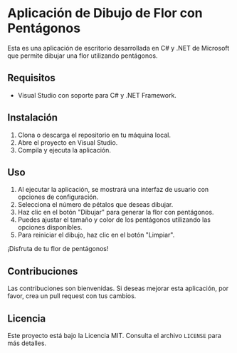 # Aplicación de Dibujo de Flor con Pentágonos

Esta es una aplicación de escritorio desarrollada en C# y .NET de Microsoft que permite dibujar una flor utilizando pentágonos.

## Requisitos

- Visual Studio con soporte para C# y .NET Framework.

## Instalación

1. Clona o descarga el repositorio en tu máquina local.
2. Abre el proyecto en Visual Studio.
3. Compila y ejecuta la aplicación.

## Uso

1. Al ejecutar la aplicación, se mostrará una interfaz de usuario con opciones de configuración.
2. Selecciona el número de pétalos que deseas dibujar.
3. Haz clic en el botón "Dibujar" para generar la flor con pentágonos.
4. Puedes ajustar el tamaño y color de los pentágonos utilizando las opciones disponibles.
5. Para reiniciar el dibujo, haz clic en el botón "Limpiar".

¡Disfruta de tu flor de pentágonos!

## Contribuciones

Las contribuciones son bienvenidas. Si deseas mejorar esta aplicación, por favor, crea un pull request con tus cambios.

## Licencia

Este proyecto está bajo la Licencia MIT. Consulta el archivo `LICENSE` para más detalles.
